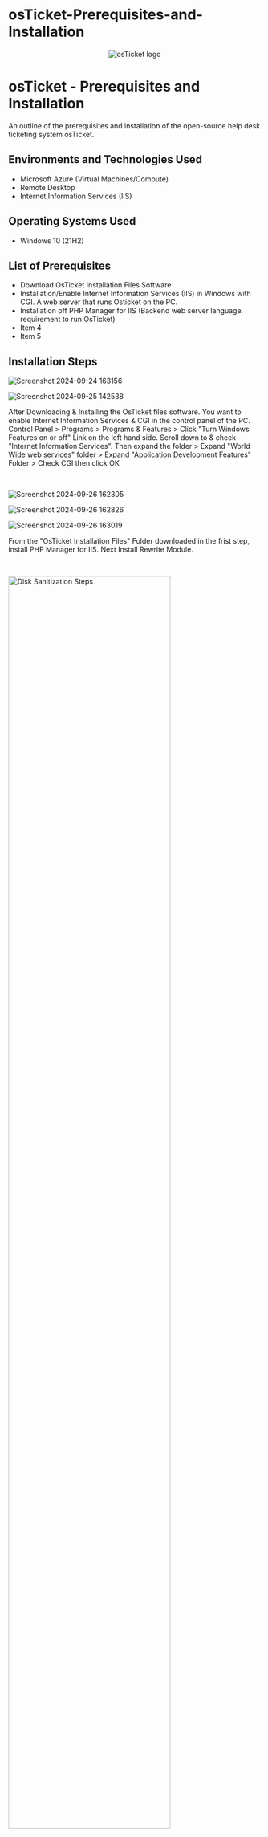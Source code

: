# osTicket-Prerequisites-and-Installation

<p align="center">
<img src="https://i.imgur.com/Clzj7Xs.png" alt="osTicket logo"/>
</p>

<h1>osTicket - Prerequisites and Installation</h1>
An outline of the prerequisites and installation of the open-source help desk ticketing system osTicket.<br />


<h2>Environments and Technologies Used</h2>

- Microsoft Azure (Virtual Machines/Compute)
- Remote Desktop
- Internet Information Services (IIS)

<h2>Operating Systems Used </h2>

- Windows 10</b> (21H2)

<h2>List of Prerequisites</h2>

- Download OsTicket Installation Files Software
- Installation/Enable Internet Information Services (IIS) in Windows with CGI.
  A web server that runs Osticket on the PC. 
- Installation off PHP Manager for IIS (Backend web server language. requirement to run OsTicket)
- Item 4
- Item 5
<h2>Installation Steps</h2>

<p>

  ![Screenshot 2024-09-24 163156](https://github.com/user-attachments/assets/5d141eb2-6812-4bca-8717-d6f3bdbf8892)

![Screenshot 2024-09-25 142538](https://github.com/user-attachments/assets/8f2966ab-8e1d-4b15-9bad-267ca64218e5)


</p>
<p>
After Downloading & Installing the OsTicket files software. You want to enable Internet Information Services & CGI in the control panel of the PC. 
Control Panel > Programs > Programs & Features > Click "Turn Windows Features on or off" Link on the left hand side. Scroll down to & check "Internet Information Services".
Then expand the folder > Expand "World Wide web services" folder > Expand "Application Development Features" Folder > Check CGI then click OK
  
</p>
<br />

<p>

  ![Screenshot 2024-09-26 162305](https://github.com/user-attachments/assets/c9036462-bf00-4d72-89f4-02d9a358dcdd)

  ![Screenshot 2024-09-26 162826](https://github.com/user-attachments/assets/e6c66eb0-a41b-43e1-b5d9-d7ad28f6d789)

  ![Screenshot 2024-09-26 163019](https://github.com/user-attachments/assets/a04ab6ef-25aa-4d50-995e-9c34961d517e)



</p>
<p>
From the "OsTicket Installation Files" Folder downloaded in the frist step, install PHP Manager for IIS. Next Install Rewrite Module. 
</p>
<br />

<p>

  <img src="https://i.imgur.com/DJmEXEB.png" height="80%" width="80%" alt="Disk Sanitization Steps"/>

</p>
<p>
Lorem ipsum dolor sit amet, consectetur adipiscing elit, sed do eiusmod tempor incididunt ut labore et dolore magna aliqua. Ut enim ad minim veniam, quis nostrud exercitation ullamco laboris nisi ut aliquip ex ea commodo consequat. Duis aute irure dolor in reprehenderit in voluptate velit esse cillum dolore eu fugiat nulla pariatur.
</p>
<br />
